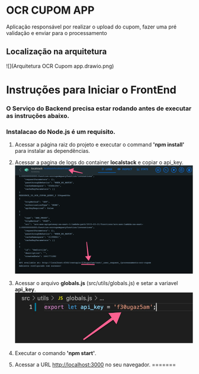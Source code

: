 # OCR CUPOM APP

Aplicação responsável por realizar o upload do cupom, fazer uma pré validação e enviar para o processamento

## Localização na arquitetura

![](Arquitetura OCR Cupom app.drawio.png)

# Instruções para Iniciar o FrontEnd

### O Serviço do Backend precisa estar rodando antes de executar as instruções abaixo.

### Instalacao do **Node.js** é um requisito.

1. Acessar a página raiz do projeto e executar o command **'npm install'** para instalar as dependências.

2. Acessar a pagina de logs do container **localstack** e copiar o api_key.
![](api_key.jpg)

3. Acessar o arquivo **globals.js** (src/utils/globals.js) e setar a variavel **api_key**.
![](api_key_var.jpg)

4. Executar o comando **'npm start'**.

5. Acessar a URL [http://localhost:3000](http://localhost:3000) no seu navegador.
=======


